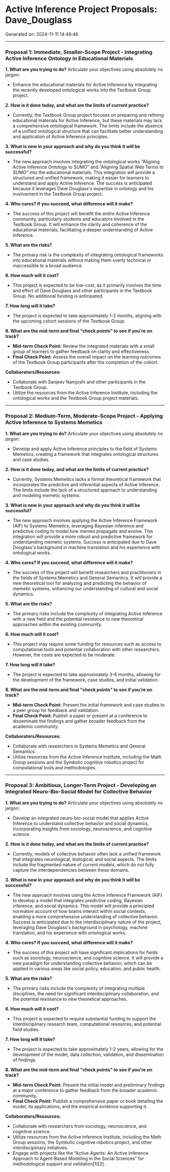 # Active Inference Project Proposals: Dave_Douglass

Generated on: 2024-11-11 14:49:46

---

### Proposal 1: Immediate, Smaller-Scope Project - Integrating Active Inference Ontology in Educational Materials

**1. What are you trying to do?**
Articulate your objectives using absolutely no jargon:
- Enhance the educational materials for Active Inference by integrating the recently developed ontological works into the Textbook Group project.

**2. How is it done today, and what are the limits of current practice?**
- Currently, the Textbook Group project focuses on preparing and refining educational materials for Active Inference, but these materials may lack a comprehensive ontological framework. The limits include the absence of a unified ontological structure that can facilitate better understanding and application of Active Inference principles.

**3. What is new in your approach and why do you think it will be successful?**
- The new approach involves integrating the ontological works “Aligning Active Inference Ontology to SUMO” and “Aligning Spatial Web Terms to SUMO” into the educational materials. This integration will provide a structured and unified framework, making it easier for learners to understand and apply Active Inference. The success is anticipated because it leverages Dave Douglass's expertise in ontology and his involvement in the Textbook Group project.

**4. Who cares? If you succeed, what difference will it make?**
- The success of this project will benefit the entire Active Inference community, particularly students and educators involved in the Textbook Group. It will enhance the clarity and coherence of the educational materials, facilitating a deeper understanding of Active Inference.

**5. What are the risks?**
- The primary risk is the complexity of integrating ontological frameworks into educational materials without making them overly technical or inaccessible to a broad audience.

**6. How much will it cost?**
- This project is expected to be low-cost, as it primarily involves the time and effort of Dave Douglass and other participants in the Textbook Group. No additional funding is anticipated.

**7. How long will it take?**
- The project is expected to take approximately 1-2 months, aligning with the upcoming cohort sessions of the Textbook Group.

**8. What are the mid-term and final "check points" to see if you're on track?**
- **Mid-term Check Point:** Review the integrated materials with a small group of learners to gather feedback on clarity and effectiveness.
- **Final Check Point:** Assess the overall impact on the learning outcomes of the Textbook Group participants after the completion of the cohort.

**Collaborators/Resources:**
- Collaborate with Sanjeev Namjoshi and other participants in the Textbook Group.
- Utilize the resources from the Active Inference Institute, including the ontological works and the Textbook Group project materials.

---

### Proposal 2: Medium-Term, Moderate-Scope Project - Applying Active Inference to Systems Memetics

**1. What are you trying to do?**
Articulate your objectives using absolutely no jargon:
- Develop and apply Active Inference principles to the field of Systems Memetics, creating a framework that integrates ontological structures and case studies.

**2. How is it done today, and what are the limits of current practice?**
- Currently, Systems Memetics lacks a formal theoretical framework that incorporates the predictive and inferential aspects of Active Inference. The limits include the lack of a structured approach to understanding and modeling memetic systems.

**3. What is new in your approach and why do you think it will be successful?**
- The new approach involves applying the Active Inference Framework (AIF) to Systems Memetics, leveraging Bayesian inference and predictive coding to model how memes propagate and evolve. This integration will provide a more robust and predictive framework for understanding memetic systems. Success is anticipated due to Dave Douglass's background in machine translation and his experience with ontological works.

**4. Who cares? If you succeed, what difference will it make?**
- The success of this project will benefit researchers and practitioners in the fields of Systems Memetics and General Semantics. It will provide a new theoretical tool for analyzing and predicting the behavior of memetic systems, enhancing our understanding of cultural and social dynamics.

**5. What are the risks?**
- The primary risks include the complexity of integrating Active Inference with a new field and the potential resistance to new theoretical approaches within the existing community.

**6. How much will it cost?**
- This project may require some funding for resources such as access to computational tools and potential collaboration with other researchers. However, the costs are expected to be moderate.

**7. How long will it take?**
- The project is expected to take approximately 3-6 months, allowing for the development of the framework, case studies, and initial validation.

**8. What are the mid-term and final "check points" to see if you're on track?**
- **Mid-term Check Point:** Present the initial framework and case studies to a peer group for feedback and validation.
- **Final Check Point:** Publish a paper or present at a conference to disseminate the findings and gather broader feedback from the academic community.

**Collaborators/Resources:**
- Collaborate with researchers in Systems Memetics and General Semantics.
- Utilize resources from the Active Inference Institute, including the Math Group sessions and the Symbolic cognitive robotics project for computational tools and methodologies.

---

### Proposal 3: Ambitious, Longer-Term Project - Developing an Integrated Neuro-Bio-Social Model for Collective Behavior

**1. What are you trying to do?**
Articulate your objectives using absolutely no jargon:
- Develop an integrated neuro-bio-social model that applies Active Inference to understand collective behavior and social dynamics, incorporating insights from sociology, neuroscience, and cognitive science.

**2. How is it done today, and what are the limits of current practice?**
- Currently, models of collective behavior often lack a unified framework that integrates neurological, biological, and social aspects. The limits include the fragmented nature of current models, which do not fully capture the interdependencies between these domains.

**3. What is new in your approach and why do you think it will be successful?**
- The new approach involves using the Active Inference Framework (AIF) to develop a model that integrates predictive coding, Bayesian inference, and social dynamics. This model will provide a principled normative account of how brains interact within social contexts, enabling a more comprehensive understanding of collective behavior. Success is anticipated due to the interdisciplinary nature of the project, leveraging Dave Douglass's background in psychology, machine translation, and his experience with ontological works.

**4. Who cares? If you succeed, what difference will it make?**
- The success of this project will have significant implications for fields such as sociology, neuroscience, and cognitive science. It will provide a new paradigm for understanding collective behavior, which can be applied in various areas like social policy, education, and public health.

**5. What are the risks?**
- The primary risks include the complexity of integrating multiple disciplines, the need for significant interdisciplinary collaboration, and the potential resistance to new theoretical approaches.

**6. How much will it cost?**
- This project is expected to require substantial funding to support the interdisciplinary research team, computational resources, and potential field studies.

**7. How long will it take?**
- The project is expected to take approximately 1-2 years, allowing for the development of the model, data collection, validation, and dissemination of findings.

**8. What are the mid-term and final "check points" to see if you're on track?**
- **Mid-term Check Point:** Present the initial model and preliminary findings at a major conference to gather feedback from the broader academic community.
- **Final Check Point:** Publish a comprehensive paper or book detailing the model, its applications, and the empirical evidence supporting it.

**Collaborators/Resources:**
- Collaborate with researchers from sociology, neuroscience, and cognitive science.
- Utilize resources from the Active Inference Institute, including the Math Group sessions, the Symbolic cognitive robotics project, and other interdisciplinary initiatives.
- Engage with projects like the “Active Agents: An Active Inference Approach to Agent-Based Modeling in the Social Sciences” for methodological support and validation[1][2].